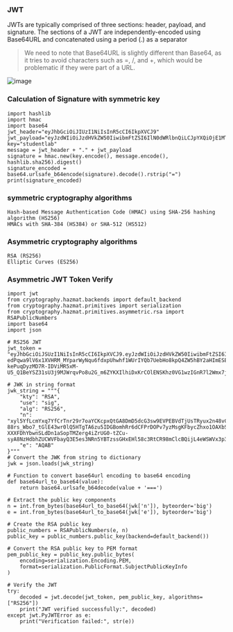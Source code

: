 ### JWT 
JWTs are typically comprised of three sections: header, payload, and signature. The sections of a JWT are independently-encoded using Base64URL and concatenated using a period (.) as a separator  
>We need to note that Base64URL is slightly different than Base64, as it tries to avoid characters such as =, /, and +, which would be problematic if they were part of a URL.

![image](https://github.com/KiritoLoveAsuna/WebApplicationSecurity/assets/38044499/9ca79357-5ed1-4b29-b6c4-068fd252008a)

### Calculation of Signature with symmetric key
```
import hashlib
import hmac
import base64
jwt_header="eyJhbGciOiJIUzI1NiIsInR5cCI6IkpXVCJ9"
jwt_payload="eyJzdWIiOiJzdHVkZW50IiwibmFtZSI6IlN0dWRlbnQiLCJpYXQiOjE1MTYyMzkwMjJ9"
key="studentlab"
message = jwt_header + "." + jwt_payload
signature = hmac.new(key.encode(), message.encode(), hashlib.sha256).digest()
signature_encoded = base64.urlsafe_b64encode(signature).decode().rstrip("=")
print(signature_encoded)
```
### symmetric cryptography algorithms
```
Hash-based Message Authentication Code (HMAC) using SHA-256 hashing algorithm (HS256)
HMACs with SHA-384 (HS384) or SHA-512 (HS512)
```
### Asymmetric cryptography algorithms
```
RSA (RS256)
Elliptic Curves (ES256)
```
### Asymmetric JWT Token Verify
```
import jwt
from cryptography.hazmat.backends import default_backend
from cryptography.hazmat.primitives import serialization
from cryptography.hazmat.primitives.asymmetric.rsa import RSAPublicNumbers
import base64
import json

# RS256 JWT
jwt_token = "eyJhbGciOiJSUzI1NiIsInR5cCI6IkpXVCJ9.eyJzdWIiOiJzdHVkZW50IiwibmFtZSI6IlN0dWRlbnQiLCJvZmZzZWM6a2V5IjoidmFsdWUifQ.ubg1sGpDDtWeTWvE_-edPqwa9lV6x1XVHRM_MYparWyNqu6fdxpUhwhf1WUrIYQb7UebHo8kpQ4ZW5hBY2aHImESEvMuYV_mzCD9PYmSUH0OlRPm8c_B3GT2ojT3j13vq7DHKjPEvvHtHQ48J2g9Jr8gVJ-kePuqDyzMD7R-IDViMR5xM-U5_Q1BeYSZ31sU3j9MJWrqvPo8u2G_m6ZYKXIlhiDxKrCOlENSKhz0VG1wzIGnR7l2Wmx7jcqRZRIuA8RY2eClW1qCFippmJnjhSt1Kxnuo02mRt5G6lGtDoMyZsGz8kIR4dms5m8lYYkvatjEZWSnk0EHdrHuPRxYDg"
 
# JWK in string format
jwk_string = """{
    "kty": "RSA",
    "use": "sig",
    "alg": "RS256",
    "n": "xyl5YfLcmYxq7YfCrTnr29r7oaYCKcpxQtGA8DmD5dcG3sw9EVPEBVdTjUsTRyux2n48vCevNUDiwHnI3t3nTOfOppNJj4vxVBuuirMuIWU_NRxUAtkm6FAz4923F9faKJM_6iM-88rs_Wbo7_tGlE43wr0lQ5HTgTA6zu5IDGBomhRr6dCFPrDOPv7yzMsgKFbycZhxo1OAXbS6bGBMd0GzMQVrJ-XXXFDhYbwnSLdDn1aSopTMZerg4iZrUG0-tZCu-syA8NzHdbhZUCWVFbayQ3E5es3NRn5YBTzssGHxEHl58c3RtCR98mClcBQijL4eWSWVx3p3BxWjtiOKzQ",
    "e": "AQAB"
}"""
# Convert the JWK from string to dictionary
jwk = json.loads(jwk_string)

# Function to convert base64url encoding to base64 encoding
def base64url_to_base64(value):
    return base64.urlsafe_b64decode(value + '===')

# Extract the public key components
n = int.from_bytes(base64url_to_base64(jwk['n']), byteorder='big')
e = int.from_bytes(base64url_to_base64(jwk['e']), byteorder='big')

# Create the RSA public key
public_numbers = RSAPublicNumbers(e, n)
public_key = public_numbers.public_key(backend=default_backend())

# Convert the RSA public key to PEM format
pem_public_key = public_key.public_bytes(
    encoding=serialization.Encoding.PEM,
    format=serialization.PublicFormat.SubjectPublicKeyInfo
)

# Verify the JWT
try:
    decoded = jwt.decode(jwt_token, pem_public_key, algorithms=["RS256"])
    print("JWT verified successfully:", decoded)
except jwt.PyJWTError as e:
    print("Verification failed:", str(e))
```
